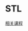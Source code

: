 # STL

[相关课程](https://www.bilibili.com/video/BV1hb411j7mu?p=35&vd_source=4b75b13c678ed297c8d0ed42e806f46b)